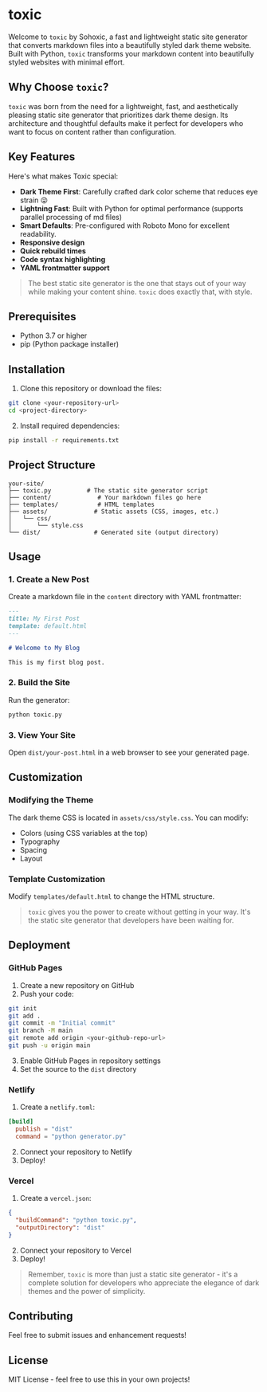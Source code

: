 # toxic

Welcome to `toxic` by Sohoxic, a fast and lightweight static site generator that converts markdown files into a beautifully styled dark theme website. Built with Python, `toxic` transforms your markdown content into beautifully styled websites with minimal effort.

## Why Choose `toxic`?

`toxic` was born from the need for a lightweight, fast, and aesthetically pleasing static site generator that prioritizes dark theme design. Its architecture and thoughtful defaults make it perfect for developers who want to focus on content rather than configuration.

## Key Features

Here's what makes Toxic special:

* **Dark Theme First**: Carefully crafted dark color scheme that reduces eye strain 😜
* **Lightning Fast**: Built with Python for optimal performance (supports parallel processing of md files)
* **Smart Defaults**: Pre-configured with Roboto Mono for excellent readability.
* **Responsive design**
* **Quick rebuild times**
* **Code syntax highlighting**
* **YAML frontmatter support**

> The best static site generator is the one that stays out of your way while making your content shine. `toxic` does exactly that, with style.

## Prerequisites

- Python 3.7 or higher
- pip (Python package installer)

## Installation

1. Clone this repository or download the files:
```bash
git clone <your-repository-url>
cd <project-directory>
```

2. Install required dependencies:
```bash
pip install -r requirements.txt
```

## Project Structure

```
your-site/
├── toxic.py          # The static site generator script
├── content/             # Your markdown files go here
├── templates/           # HTML templates
├── assets/             # Static assets (CSS, images, etc.)
│   └── css/
│       └── style.css
└── dist/               # Generated site (output directory)
```

## Usage

### 1. Create a New Post

Create a markdown file in the `content` directory with YAML frontmatter:

```markdown
---
title: My First Post
template: default.html
---

# Welcome to My Blog

This is my first blog post.
```

### 2. Build the Site

Run the generator:
```bash
python toxic.py
```

### 3. View Your Site

Open `dist/your-post.html` in a web browser to see your generated page.

## Customization

### Modifying the Theme

The dark theme CSS is located in `assets/css/style.css`. You can modify:
- Colors (using CSS variables at the top)
- Typography
- Spacing
- Layout

### Template Customization

Modify `templates/default.html` to change the HTML structure.

> `toxic` gives you the power to create without getting in your way. It's the static site generator that developers have been waiting for.


## Deployment

### GitHub Pages

1. Create a new repository on GitHub
2. Push your code:
```bash
git init
git add .
git commit -m "Initial commit"
git branch -M main
git remote add origin <your-github-repo-url>
git push -u origin main
```
3. Enable GitHub Pages in repository settings
4. Set the source to the `dist` directory

### Netlify

1. Create a `netlify.toml`:
```toml
[build]
  publish = "dist"
  command = "python generator.py"
```
2. Connect your repository to Netlify
3. Deploy!

### Vercel

1. Create a `vercel.json`:
```json
{
  "buildCommand": "python toxic.py",
  "outputDirectory": "dist"
}
```
2. Connect your repository to Vercel
3. Deploy!

> Remember, `toxic` is more than just a static site generator - it's a complete solution for developers who appreciate the elegance of dark themes and the power of simplicity.

## Contributing

Feel free to submit issues and enhancement requests!

## License

MIT License - feel free to use this in your own projects!

